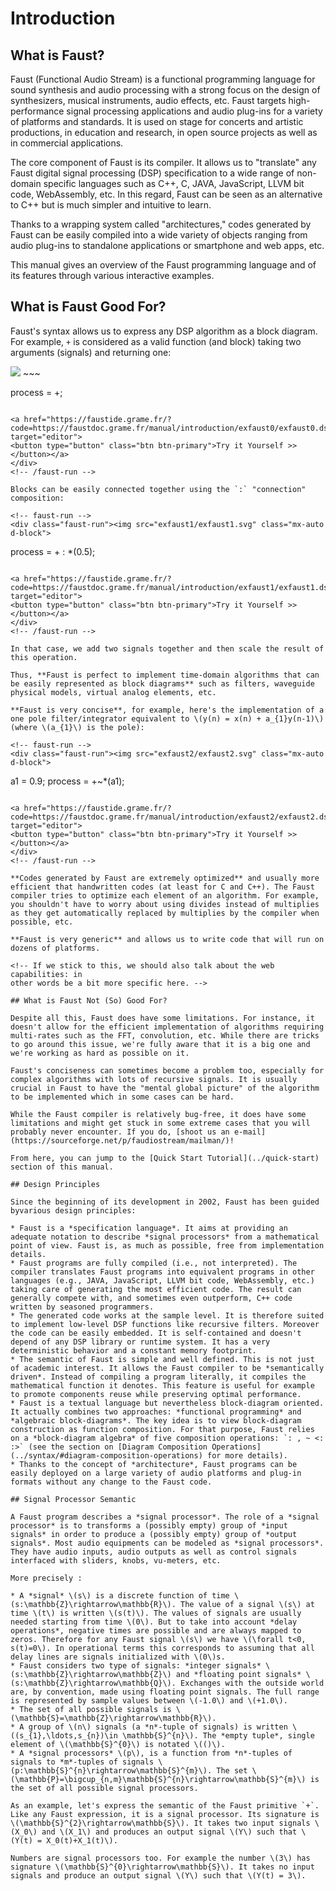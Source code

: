 <!-- doc-begin -->

# Introduction 

## What is Faust?

Faust (Functional Audio Stream) is a functional programming language for sound synthesis and audio processing with a strong focus on the design of synthesizers, musical instruments, audio effects, etc. Faust targets high-performance signal processing applications and audio plug-ins for a variety of platforms and standards. It is used on stage for concerts and artistic productions, in education and research, in open source projects as well as in commercial applications.

The core component of Faust is its compiler. It allows us to "translate" any Faust digital signal processing (DSP) specification to a wide range of non-domain specific languages such as C++, C, JAVA, JavaScript, LLVM bit code, WebAssembly, etc. In this regard, Faust can be seen as an alternative to C++ but is much simpler and intuitive to learn. 

Thanks to a wrapping system called "architectures," codes generated by Faust can be easily compiled into a wide variety of objects ranging from audio plug-ins to standalone applications or smartphone and web apps, etc.

This manual gives an overview of the Faust programming language and of its features through various interactive examples.

## What is Faust Good For?

Faust's syntax allows us to express any DSP algorithm as a block diagram. For example, `+` is considered as a valid function (and block) taking two arguments (signals) and returning one:

<!-- faust-run -->
<div class="faust-run"><img src="exfaust0/exfaust0.svg" class="mx-auto d-block">
~~~

process = +;

~~~

<a href="https://faustide.grame.fr/?code=https://faustdoc.grame.fr/manual/introduction/exfaust0/exfaust0.dsp" target="editor">
<button type="button" class="btn btn-primary">Try it Yourself >></button></a>
</div>
<!-- /faust-run -->

Blocks can be easily connected together using the `:` "connection" composition:

<!-- faust-run -->
<div class="faust-run"><img src="exfaust1/exfaust1.svg" class="mx-auto d-block">
~~~

process = + : *(0.5);

~~~

<a href="https://faustide.grame.fr/?code=https://faustdoc.grame.fr/manual/introduction/exfaust1/exfaust1.dsp" target="editor">
<button type="button" class="btn btn-primary">Try it Yourself >></button></a>
</div>
<!-- /faust-run -->

In that case, we add two signals together and then scale the result of this operation.

Thus, **Faust is perfect to implement time-domain algorithms that can be easily represented as block diagrams** such as filters, waveguide physical models, virtual analog elements, etc.

**Faust is very concise**, for example, here's the implementation of a one pole filter/integrator equivalent to \(y(n) = x(n) + a_{1}y(n-1)\) (where \(a_{1}\) is the pole):

<!-- faust-run -->
<div class="faust-run"><img src="exfaust2/exfaust2.svg" class="mx-auto d-block">
~~~

a1 = 0.9;
process = +~*(a1);

~~~

<a href="https://faustide.grame.fr/?code=https://faustdoc.grame.fr/manual/introduction/exfaust2/exfaust2.dsp" target="editor">
<button type="button" class="btn btn-primary">Try it Yourself >></button></a>
</div>
<!-- /faust-run -->

**Codes generated by Faust are extremely optimized** and usually more efficient that handwritten codes (at least for C and C++). The Faust compiler tries to optimize each element of an algorithm. For example, you shouldn't have to worry about using divides instead of multiplies as they get automatically replaced by multiplies by the compiler when possible, etc.

**Faust is very generic** and allows us to write code that will run on dozens of platforms.

<!-- If we stick to this, we should also talk about the web capabilities: in
other words be a bit more specific here. -->

## What is Faust Not (So) Good For?

Despite all this, Faust does have some limitations. For instance, it doesn't allow for the efficient implementation of algorithms requiring multi-rates such as the FFT, convolution, etc. While there are tricks to go around this issue, we're fully aware that it is a big one and we're working as hard as possible on it.

Faust's conciseness can sometimes become a problem too, especially for complex algorithms with lots of recursive signals. It is usually crucial in Faust to have the "mental global picture" of the algorithm to be implemented which in some cases can be hard.

While the Faust compiler is relatively bug-free, it does have some limitations and might get stuck in some extreme cases that you will probably never encounter. If you do, [shoot us an e-mail](https://sourceforge.net/p/faudiostream/mailman/)!

From here, you can jump to the [Quick Start Tutorial](../quick-start) section of this manual.

## Design Principles

Since the beginning of its development in 2002, Faust has been guided byvarious design principles:

* Faust is a *specification language*. It aims at providing an adequate notation to describe *signal processors* from a mathematical point of view. Faust is, as much as possible, free from implementation details. 
* Faust programs are fully compiled (i.e., not interpreted). The compiler translates Faust programs into equivalent programs in other languages (e.g., JAVA, JavaScript, LLVM bit code, WebAssembly, etc.) taking care of generating the most efficient code. The result can generally compete with, and sometimes even outperform, C++ code written by seasoned programmers. 
* The generated code works at the sample level. It is therefore suited to implement low-level DSP functions like recursive filters. Moreover the code can be easily embedded. It is self-contained and doesn't depend of any DSP library or runtime system. It has a very deterministic behavior and a constant memory footprint. 
* The semantic of Faust is simple and well defined. This is not just of academic interest. It allows the Faust compiler to be *semantically driven*. Instead of compiling a program literally, it compiles the mathematical function it denotes. This feature is useful for example to promote components reuse while preserving optimal performance.  
* Faust is a textual language but nevertheless block-diagram oriented. It actually combines two approaches: *functional programming* and *algebraic block-diagrams*. The key idea is to view block-diagram construction as function composition. For that purpose, Faust relies on a *block-diagram algebra* of five composition operations: `: , ~ <: :>` (see the section on [Diagram Composition Operations](../syntax/#diagram-composition-operations) for more details).
* Thanks to the concept of *architecture*, Faust programs can be easily deployed on a large variety of audio platforms and plug-in formats without any change to the Faust code.

## Signal Processor Semantic

A Faust program describes a *signal processor*. The role of a *signal processor* is to transforms a (possibly empty) group of *input signals* in order to produce a (possibly empty) group of *output signals*. Most audio equipments can be modeled as *signal processors*. They have audio inputs, audio outputs as well as control signals interfaced with sliders, knobs, vu-meters, etc. 

More precisely :

* A *signal* \(s\) is a discrete function of time \(s:\mathbb{Z}\rightarrow\mathbb{R}\). The value of a signal \(s\) at time \(t\) is written \(s(t)\). The values of signals are usually needed starting from time \(0\). But to take into account *delay operations*, negative times are possible and are always mapped to zeros. Therefore for any Faust signal \(s\) we have \(\forall t<0, s(t)=0\). In operational terms this corresponds to assuming that all delay lines are signals initialized with \(0\)s. 
* Faust considers two type of signals: *integer signals* \(s:\mathbb{Z}\rightarrow\mathbb{Z}\) and *floating point signals* \(s:\mathbb{Z}\rightarrow\mathbb{Q}\). Exchanges with the outside world are, by convention, made using floating point signals. The full range is represented by sample values between \(-1.0\) and \(+1.0\).
* The set of all possible signals is \(\mathbb{S}=\mathbb{Z}\rightarrow\mathbb{R}\).
* A group of \(n\) signals (a *n*-tuple of signals) is written \((s_{1},\ldots,s_{n})\in \mathbb{S}^{n}\). The *empty tuple*, single element of \(\mathbb{S}^{0}\) is notated \(()\).
* A *signal processors* \(p\), is a function from *n*-tuples of signals to *m*-tuples of signals \(p:\mathbb{S}^{n}\rightarrow\mathbb{S}^{m}\). The set \(\mathbb{P}=\bigcup_{n,m}\mathbb{S}^{n}\rightarrow\mathbb{S}^{m}\) is the set of all possible signal processors.

As an example, let's express the semantic of the Faust primitive `+`. Like any Faust expression, it is a signal processor. Its signature is \(\mathbb{S}^{2}\rightarrow\mathbb{S}\). It takes two input signals \(X_0\) and \(X_1\) and produces an output signal \(Y\) such that \(Y(t) = X_0(t)+X_1(t)\). 

Numbers are signal processors too. For example the number \(3\) has signature \(\mathbb{S}^{0}\rightarrow\mathbb{S}\). It takes no input signals and produce an output signal \(Y\) such that \(Y(t) = 3\). 
